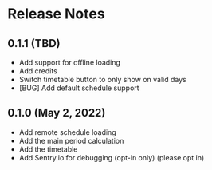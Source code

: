 # Release Notes

## 0.1.1 (TBD)

- Add support for offline loading
- Add credits
- Switch timetable button to only show on valid days
- [BUG] Add default schedule support

## 0.1.0 (May 2, 2022)

- Add remote schedule loading
- Add the main period calculation
- Add the timetable
- Add Sentry.io for debugging (opt-in only) (please opt in)
